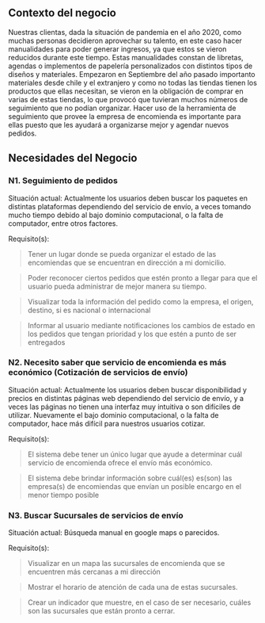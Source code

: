 ## Contexto del negocio

Nuestras clientas, dada la situación de pandemia en el año 2020, como muchas personas decidieron aprovechar su talento, en este caso hacer manualidades para poder generar ingresos, ya que estos se vieron reducidos durante este tiempo. Estas manualidades constan de libretas, agendas o implementos de papelería personalizados con distintos tipos de diseños y materiales. Empezaron  en Septiembre del año pasado importanto materiales desde chile y el extranjero  y como no todas las tiendas tienen los productos que ellas necesitan, se vieron en la obligación de comprar en varias de estas tiendas, lo que provocó que tuvieran muchos números de seguimiento que no podían organizar. Hacer uso de la herramienta de seguimiento que provee la empresa de encomienda es importante para ellas puesto que les ayudará a organizarse mejor y agendar nuevos pedidos.

## Necesidades del Negocio

### N1. Seguimiento de pedidos

Situación actual: Actualmente los usuarios deben buscar los paquetes en distintas plataformas dependiendo del servicio de envío, a veces tomando mucho tiempo debido al bajo dominio computacional, o la falta de computador, entre otros factores.

Requisito(s): 
> Tener un lugar donde se pueda organizar el estado de  las encomiendas que se encuentran en dirección a mi domicilio.

> Poder reconocer ciertos pedidos que estén pronto a llegar para que el usuario pueda administrar de mejor manera su tiempo.

> Visualizar toda la información del pedido como la empresa, el origen, destino, si es nacional o internacional

> Informar al usuario mediante notificaciones los cambios de estado en los pedidos que tengan prioridad y los que estén a punto de ser entregados

### N2. Necesito saber que servicio de encomienda es más económico (Cotización de servicios de envío)

Situación actual: Actualmente los usuarios deben buscar disponibilidad y precios en distintas páginas web dependiendo del servicio de envío, y a veces las páginas no tienen una interfaz muy intuitiva o son difíciles de utilizar. Nuevamente el bajo dominio computacional, o la falta de computador, hace más difícil para nuestros usuarios cotizar.

Requisito(s): 

> El sistema debe tener un único lugar que ayude a determinar cuál servicio de encomienda ofrece el envío más económico.

> El sistema debe brindar información sobre cuál(es) es(son) las empresa(s) de encomiendas que envían un posible encargo en el menor tiempo posible


### N3. Buscar Sucursales de servicios de envío

Situación actual: Búsqueda manual en google maps o parecidos.

Requisito(s):

> Visualizar en un mapa las sucursales de encomienda que se encuentren más cercanas a mi dirección

> Mostrar el horario de atención de cada una de estas sucursales.

> Crear un indicador que muestre, en el caso de ser necesario, cuáles son las sucursales que están pronto a cerrar.

